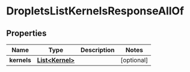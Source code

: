 

# DropletsListKernelsResponseAllOf


## Properties

| Name | Type | Description | Notes |
|------------ | ------------- | ------------- | -------------|
|**kernels** | [**List&lt;Kernel&gt;**](Kernel.md) |  |  [optional] |



